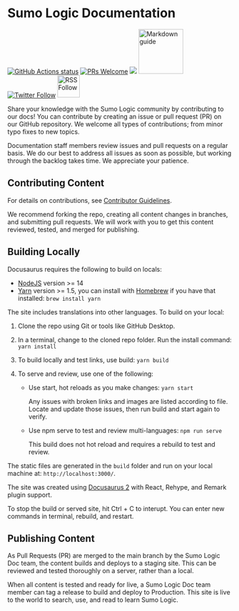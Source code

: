 <h1>Sumo Logic Documentation</h1>

<p>
  <a href="https://github.com/SumoLogic/sumologic-documentation/blob/main/.github/workflows/production.yml"><img src="https://github.com/SumoLogic/sumologic-documentation/actions/workflows/production.yml/badge.svg" alt="GitHub Actions status"></a>
  <a href="https://help.sumologic.com/docs/contributing"><img src="https://img.shields.io/badge/PRs-welcome-brightgreen.svg" alt="PRs Welcome"></a>
  <a href="LICENSE"><img src="https://img.shields.io/github/license/sourcerer-io/hall-of-fame.svg?colorB=ff0000"></a>
  <a href="https://www.markdownguide.org/"><img src="https://img.shields.io/badge/Markdown-000000?style=for-the-badge&logo=markdown&logoColor=white" alt="Markdown guide" width="100"/></a>
  <a href="https://twitter.com/SumoLogic"><img src="https://img.shields.io/twitter/follow/sumologic.svg?style=social" alt="Twitter Follow" /></a>
  <a href="https://help.sumologic.com/release-notes-service"><img src="https://img.shields.io/badge/RSS-FFA500?style=for-the-badge&logo=rss&logoColor=white" alt="RSS Follow" width="50"/></a>
</p>

Share your knowledge with the Sumo Logic community by contributing to our docs! You can contribute by creating an issue or pull request (PR) on our GitHub repository. We welcome all types of contributions; from minor typo fixes to new topics.

Documentation staff members review issues and pull requests on a regular basis. We do our best to address all issues as soon as possible, but working through the backlog takes time. We appreciate your patience.

## Contributing Content

For details on contributions, see [Contributor Guidelines](/docs/contributing).

We recommend forking the repo, creating all content changes in branches, and submitting pull requests. We will work with you to get this content reviewed, tested, and merged for publishing.

## Building Locally

Docusaurus requires the following to build on locals:

* [NodeJS](https://nodejs.org/en/download/) version >= 14
* [Yarn](https://yarnpkg.com/en/) version >= 1.5, you can install with [Homebrew](https://brew.sh/) if you have that installed: `brew install yarn`

The site includes translations into other languages. To build on your local:

1. Clone the repo using Git or tools like GitHub Desktop.
1. In a terminal, change to the cloned repo folder. Run the install command: `yarn install`
1. To build locally and test links, use build: `yarn build`
1. To serve and review, use one of the following:

    * Use start, hot reloads as you make changes: `yarn start`

        Any issues with broken links and images are listed according to file. Locate and update those issues, then run build and start again to verify.

    * Use npm serve to test and review multi-languages: `npm run serve`

        This build does not hot reload and requires a rebuild to test and review.

The static files are generated in the `build` folder and run on your local machine at: `http://localhost:3000/`.

The site was created using [Docusaurus 2](https://docusaurus.io/) with React, Rehype, and Remark plugin support.

To stop the build or served site, hit Ctrl + C to interupt. You can enter new commands in terminal, rebuild, and restart.

## Publishing Content

As Pull Requests (PR) are merged to the main branch by the Sumo Logic Doc team, the content builds and deploys to a staging site. This can be reviewed and tested thoroughly on a server, rather than a local.

When all content is tested and ready for live, a Sumo Logic Doc team member can tag a release to build and deploy to Production. This site is live to the world to search, use, and read to learn Sumo Logic.
